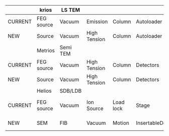 |     | krios      |   LS TEM           |       |  |                   |                       |                |
| --- | ---------- | ------------ | ------------ | --------------------------------------------- | ----------------- | --------------------- | -------------- |
| CURRENT | FEG source | Vacuum       | Emission     | Column                                        | Autoloader        | Detectors             |                |
| NEW | Source     | Vacuum |   High Tension     | Column                                        |  Autoloader        |   Detectors          | Motion         |
|     | Metrios    |   Semi TEM          |      |  |                   |                       |                |
| CURRENT | FEG source | Vacuum       | High Tension | Column                                        | Detectors         |                       |                |
| NEW | Source     | Vacuum |   High Tension     | Column                                        | Detectors         | Motion                |                |
|     | Helios     |   SDB/LDB      |              |   |                   |                       |                |
| CURRENT | FEG source | Vacuum       | Ion Source   | Load lock                                     | Stage             | FIB apertures (top 3) |                |
| NEW | SEM        | FIB          | Vacuum       | Motion                                        | InsertableDevices | Detectors             | Sample loading |


    
